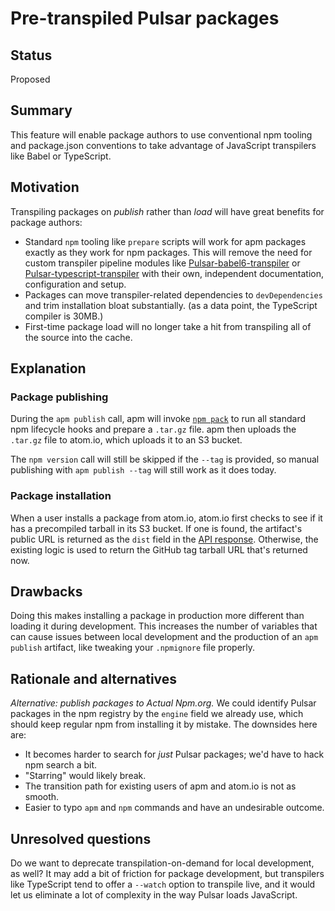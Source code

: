 # Pre-transpiled Pulsar packages

## Status

Proposed

## Summary

This feature will enable package authors to use conventional npm tooling and package.json conventions to take advantage of JavaScript transpilers like Babel or TypeScript.

## Motivation

Transpiling packages on _publish_ rather than _load_ will have great benefits for package authors:

* Standard `npm` tooling like `prepare` scripts will work for apm packages exactly as they work for npm packages. This will remove the need for custom transpiler pipeline modules like [Pulsar-babel6-transpiler](https://github.com/atom/Pulsar-babel6-transpiler) or [Pulsar-typescript-transpiler](https://github.com/smhxx/Pulsar-ts-transpiler) with their own, independent documentation, configuration and setup.
* Packages can move transpiler-related dependencies to `devDependencies` and trim installation bloat substantially. (as a data point, the TypeScript compiler is 30MB.)
* First-time package load will no longer take a hit from transpiling all of the source into the cache.

## Explanation

### Package publishing

During the `apm publish` call, apm will invoke [`npm pack`](https://docs.npmjs.com/cli/pack) to run all standard npm lifecycle hooks and prepare a `.tar.gz` file. apm then uploads the `.tar.gz` file to atom.io, which uploads it to an S3 bucket.

The `npm version` call will still be skipped if the `--tag` is provided, so manual publishing with `apm publish --tag` will still work as it does today.

### Package installation

When a user installs a package from atom.io, atom.io first checks to see if it has a precompiled tarball in its S3 bucket. If one is found, the artifact's public URL is returned as the `dist` field in the [API response](https://flight-manual.atom.io/Pulsar-server-side-apis/sections/Pulsar-package-server-api/#get-apipackagespackage_nameversionsversion_name). Otherwise, the existing logic is used to return the GitHub tag tarball URL that's returned now.

## Drawbacks

Doing this makes installing a package in production more different than loading it during development. This increases the number of variables that can cause issues between local development and the production of an `apm publish` artifact, like tweaking your `.npmignore` file properly.

## Rationale and alternatives

_Alternative: publish packages to Actual Npm.org._ We could identify Pulsar packages in the npm registry by the `engine` field we already use, which should keep regular npm from installing it by mistake. The downsides here are:

* It becomes harder to search for _just_ Pulsar packages; we'd have to hack npm search a bit.
* "Starring" would likely break.
* The transition path for existing users of apm and atom.io is not as smooth.
* Easier to typo `apm` and `npm` commands and have an undesirable outcome.

## Unresolved questions

Do we want to deprecate transpilation-on-demand for local development, as well? It may add a bit of friction for package development, but transpilers like TypeScript tend to offer a `--watch` option to transpile live, and it would let us eliminate a lot of complexity in the way Pulsar loads JavaScript.
